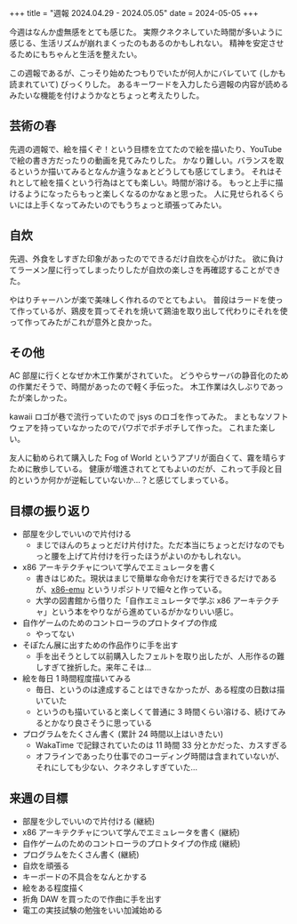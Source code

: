 +++
title = "週報 2024.04.29 - 2024.05.05"
date = 2024-05-05
+++

今週はなんか虚無感をとても感じた。
実際クネクネしていた時間が多いように感じる、生活リズムが崩れまくったのもあるのかもしれない。
精神を安定させるためにもちゃんと生活を整えたい。

この週報であるが、こっそり始めたつもりでいたが何人かにバレていて (しかも読まれていて) びっくりした。
あるキーワードを入力したら週報の内容が読めるみたいな機能を付けようかなとちょっと考えたりした。

## 芸術の春

先週の週報で、絵を描くぞ！という目標を立てたので絵を描いたり、YouTube で絵の書き方だったりの動画を見てみたりした。
かなり難しい。バランスを取るというか描いてみるとなんか違うなぁとどうしても感じてしまう。
それはそれとして絵を描くという行為はとても楽しい。時間が溶ける。
もっと上手に描けるようになったらもっと楽しくなるのかなぁと思った。
人に見せられるくらいには上手くなってみたいのでもうちょっと頑張ってみたい。

## 自炊

先週、外食をしすぎた印象があったのでできるだけ自炊を心がけた。
欲に負けてラーメン屋に行ってしまったりしたが自炊の楽しさを再確認することができた。

やはりチャーハンが楽で美味しく作れるのでとてもよい。
普段はラードを使って作っているが、鶏皮を買ってそれを焼いて鶏油を取り出して代わりにそれを使って作ってみたがこれが意外と良かった。

## その他

AC 部屋に行くとなぜか木工作業がされていた。
どうやらサーバの静音化のための作業だそうで、時間があったので軽く手伝った。
木工作業は久しぶりであったが楽しかった。

kawaii ロゴが巷で流行っていたので jsys のロゴを作ってみた。
まともなソフトウェアを持っていなかったのでパワポでポチポチして作った。
これまた楽しい。

友人に勧められて購入した Fog of World というアプリが面白くて、霧を晴らすために散歩している。
健康が増進されてとてもよいのだが、これって手段と目的というか何かが逆転していないか…？と感じてしまっている。

## 目標の振り返り

- 部屋を少しでいいので片付ける
  - まじでほんのちょっとだけ片付けた。ただ本当にちょっとだけなのでもっと腰を上げて片付けを行ったほうがよいのかもしれない。
- x86 アーキテクチャについて学んでエミュレータを書く
  - 書きはじめた。現状はまじで簡単な命令だけを実行できるだけであるが、[x86-emu](https://github.com/Ryoga-exe/x86-emu) というリポジトリで細々と作っている。
  - 大学の図書館から借りた「自作エミュレータで学ぶ x86 アーキテクチャ」という本をやりながら進めているがかなりいい感じ。
- 自作ゲームのためのコントローラのプロトタイプの作成
  - やってない
- そぽたん展に出すための作品作りに手を出す
  - 手を出そうとして以前購入したフェルトを取り出したが、人形作るの難しすぎて挫折した。来年こそは…
- 絵を毎日 1 時間程度描いてみる
  - 毎日、というのは達成することはできなかったが、ある程度の日数は描いていた
  - というのも描いていると楽しくて普通に 3 時間くらい溶ける、続けてみるとかなり良さそうに思っている
- プログラムをたくさん書く (累計 24 時間以上はいきたい)
  - WakaTime で記録されていたのは 11 時間 33 分とかだった、カスすぎる
  - オフラインであったり仕事でのコーディング時間は含まれていないが、それにしても少ない、クネクネしすぎていた…

## 来週の目標

- 部屋を少しでいいので片付ける (継続)
- x86 アーキテクチャについて学んでエミュレータを書く (継続)
- 自作ゲームのためのコントローラのプロトタイプの作成 (継続)
- プログラムをたくさん書く (継続)
- 自炊を頑張る
- キーボードの不具合をなんとかする
- 絵をある程度描く
- 折角 DAW を買ったので作曲に手を出す
- 電工の実技試験の勉強をいい加減始める
